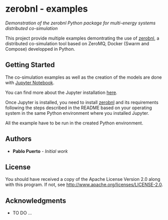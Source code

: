 # zerobnl - examples
*Demonstration of the zerobnl Python package for multi-energy systems distributed co-simulation*


This project provide multiple examples demontrating the use of [zerobnl](https://github.com/IntegrCiTy/zerobnl), a distributed co-simulation tool based on ZeroMQ, Docker (Swarm and Compose) developped in Python.

## Getting Started

The co-simulation examples as well as the creation of the models are done with [Jupyter Notebook](http://jupyter.org/).

You can find more about the Jupyter installation [here](http://jupyter.org/install).

Once Jupyter is installed, you need to install [zerobnl](https://github.com/IntegrCiTy/zerobnl) and its requirements following the steps described in the README based on your operating system in the same Python environment where you installed Jupyter.

All the example have to be run in the created Python environment.

## Authors

* **Pablo Puerto** - *Initial work*

## License

You should have received a copy of the Apache License Version 2.0 along with this program.
If not, see http://www.apache.org/licenses/LICENSE-2.0.

## Acknowledgments

* TO DO ...